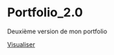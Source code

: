 # Portfolio_2.0
Deuxième version de mon portfolio

[Visualiser](https://maxco41.github.io/Portfolio_2.0/)

